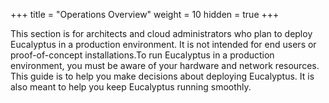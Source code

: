 +++
title = "Operations Overview"
weight = 10
hidden = true
+++

This section is for architects and cloud administrators who plan to deploy Eucalyptus in a production environment. It is not intended for end users or proof-of-concept installations.To run Eucalyptus in a production environment, you must be aware of your hardware and network resources. This guide is to help you make decisions about deploying Eucalyptus. It is also meant to help you keep Eucalyptus running smoothly. 

